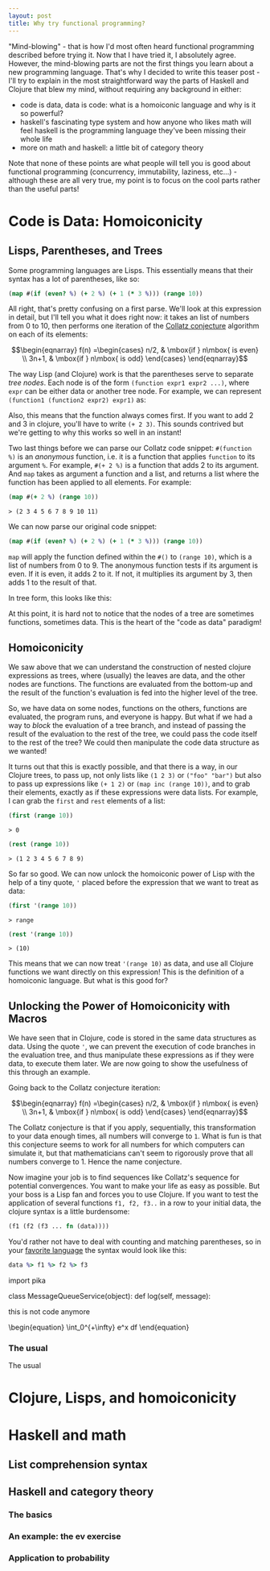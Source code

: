 ```yaml
---
layout: post
title: Why try functional programming? 
---
```

"Mind-blowing" - that is how I'd most often heard functional programming described before trying it. Now that I have tried it, I absolutely agree. However, the mind-blowing parts are not the first things you learn about a new programming language. That's why I decided to write this teaser post - I'll try to explain in the most straightforward way the parts of Haskell and Clojure that blew my mind, without requiring any background in either:

- code is data, data is code: what is a homoiconic language and why is it so powerful?
- haskell's fascinating type system and how anyone who likes math will feel haskell is the programming language they've been missing their whole life
- more on math and haskell: a little bit of category theory

Note that none of these points are what people will tell you is good about functional programming (concurrency, immutability, laziness, etc...) - although these are all very true, my point is to focus on the cool parts rather than the useful parts!

# Code is Data: Homoiconicity

## Lisps, Parentheses, and Trees
Some programming languages are Lisps. This essentially means that their syntax has a lot of parentheses, like so:

``` clojure
(map #(if (even? %) (+ 2 %) (+ 1 (* 3 %))) (range 10))
``` 

All right, that's pretty confusing on a first parse. We'll look at this expression in detail, but I'll tell you what it does right now: it takes an list of numbers from 0 to 10, then performs one iteration of the [Collatz conjecture](https://en.wikipedia.org/wiki/Collatz_conjecture) algorithm on each of its elements:

$$\begin{eqnarray}
f(n) =\begin{cases} n/2, & \mbox{if } n\mbox{ is even} \\ 3n+1, & \mbox{if } n\mbox{ is odd} \end{cases}
\end{eqnarray}$$

The way Lisp (and Clojure) work is that the parentheses serve to separate *tree nodes*. Each node is of the form `(function expr1 expr2 ...)`, where `expr` can be either data or another tree node. For example, we can represent `(function1 (function2 expr2) expr1)` as:

<div id="mynetwork"></div>
<script type="text/javascript" src="/assets/js/network1.js"></script>

Also, this means that the function always comes first. If you want to add 2 and 3 in clojure, you'll have to write `(+ 2 3)`. This sounds contrived but we're getting to why this works so well in an instant!

Two last things before we can parse our Collatz code snippet: `#(function %)` is an *anonymous* function, i.e. it is a function that applies `function` to its argument `%`. For example, `#(+ 2 %)` is a function that adds 2 to its argument. And `map` takes as argument a function and a list, and returns a list where the function has been applied to all elements. For example:
``` clojure
(map #(+ 2 %) (range 10))
```
``` console
> (2 3 4 5 6 7 8 9 10 11)
```
We can now parse our original code snippet:
``` clojure
(map #(if (even? %) (+ 2 %) (+ 1 (* 3 %))) (range 10))
``` 
`map` will apply the function defined within the `#()` to `(range 10)`, which is a list of numbers from 0 to 9. The anonymous function tests if its argument is even. If it is even, it adds 2 to it. If not, it multiplies its argument by 3, then adds 1 to the result of that.

In tree form, this looks like this:

<div id="mynetwork2"></div>
<script type="text/javascript" src="/assets/js/network2.js"></script>

At this point, it is hard not to notice that the nodes of a tree are sometimes functions, sometimes data. This is the heart of the "code as data" paradigm!

## Homoiconicity

We saw above that we can understand the construction of nested clojure expressions as trees, where (usually) the leaves are data, and the other nodes are functions. The functions are evaluated from the bottom-up and the result of the function's evaluation is fed into the higher level of the tree.

So, we have data on some nodes, functions on the others, functions are evaluated, the program runs, and everyone is happy. But what if we had a way to *block* the evaluation of a tree branch, and instead of passing the result of the evaluation to the rest of the tree, we could pass the code itself to the rest of the tree? We could then manipulate the code data structure as we wanted!

It turns out that this is exactly possible, and that there is a way, in our Clojure trees, to pass up, not only lists like `(1 2 3)` or `("foo" "bar")` but also to pass up expressions like `(+ 1 2)` or `(map inc (range 10))`, and to grab their elements, exactly as if these expressions were data lists. For example, I can grab the `first` and `rest` elements of a list:

``` clojure
(first (range 10))
```
``` console
> 0
```
``` clojure
(rest (range 10))
```
``` console
> (1 2 3 4 5 6 7 8 9)
```

So far so good. We can now unlock the homoiconic power of Lisp with the help of a tiny quote, `'` placed before the expression that we want to treat as data:

``` clojure
(first '(range 10))
```
``` console
> range
```
``` clojure
(rest '(range 10))
```
``` console
> (10)
```
This means that we can now treat `'(range 10)` as data, and use all Clojure functions we want directly on this expression! This is the definition of a homoiconic language. But what is this good for?

## Unlocking the Power of Homoiconicity with Macros

We have seen that in Clojure, code is stored in the same data structures as data. Using the quote `'`, we can prevent the execution of code branches in the evaluation tree, and thus manipulate these expressions as if they were data, to execute them later. We are now going to show the usefulness of this through an example.

Going back to the Collatz conjecture iteration:

$$\begin{eqnarray}
f(n) =\begin{cases} n/2, & \mbox{if } n\mbox{ is even} \\ 3n+1, & \mbox{if } n\mbox{ is odd} \end{cases}
\end{eqnarray}$$

The Collatz conjecture is that if you apply, sequentially, this transformation to your data enough times, all numbers will converge to `1`. What is fun is that this conjecture seems to work for all numbers for which computers can simulate it, but that mathematicians can't seem to rigorously prove that all numbers converge to 1. Hence the name conjecture.

Now imagine your job is to find sequences like Collatz's sequence for potential convergences. You want to make your life as easy as possible. But your boss is a Lisp fan and forces you to use Clojure. If you want to test the application of several functions `f1, f2, f3..` in a row to your initial data, the clojure syntax is a little burdensome:
``` clojure
(f1 (f2 (f3 ... fn (data))))
```
You'd rather not have to deal with counting and matching parentheses, so in your [favorite language](https://en.wikipedia.org/wiki/R_(programming_language)) the syntax would look like this:
``` clojure
data %> f1 %> f2 %> f3
```
import pika

class MessageQueueService(object):
      def log(self, message):

this is not code anymore

\begin{equation}
\int_0^{+\infty} e^x df
\end{equation}

### The usual
The usual       
 
# Clojure, Lisps, and homoiconicity

# Haskell and math

## List comprehension syntax

## Haskell and category theory

### The basics

### An example: the ev exercise

### Application to probability